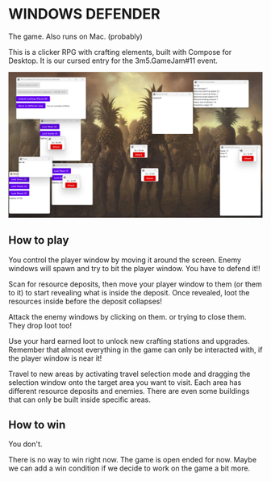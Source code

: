 # WINDOWS DEFENDER
The game. Also runs on Mac. (probably)

This is a clicker RPG with crafting elements, built with Compose for Desktop.
It is our cursed entry for the 3m5.GameJam#11 event.

![screenshot](doc\game-screenshot-01.png)

## How to play
You control the player window by moving it around the screen.
Enemy windows will spawn and try to bit the player window. You have to defend it!!

Scan for resource deposits, then move your player window to them (or them to it) to start revealing what is inside the deposit. Once revealed, loot the resources inside before the deposit collapses!

Attack the enemy windows by clicking on them. or trying to close them. They drop loot too!

Use your hard earned loot to unlock new crafting stations and upgrades.
Remember that almost everything in the game can only be interacted with, if the player window is near it!

Travel to new areas by activating travel selection mode and dragging the selection window onto the target area you want to visit.
Each area has different resource deposits and enemies.
There are even some buildings that can only be built inside specific areas.

## How to win
You don't.

There is no way to win right now. The game is open ended for now.
Maybe we can add a win condition if we decide to work on the game a bit more.
